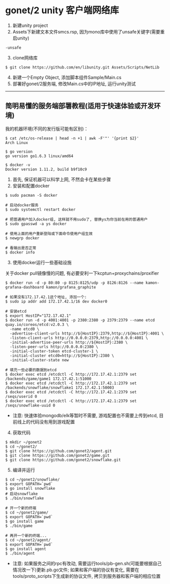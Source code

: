 # gonet/2 unity 客户端网络库

1. 新建unity project
2. Assets下新建文本文件smcs.rsp, 因为mono库中使用了unsafe关键字(需要重启unity)

  ```
  -unsafe
  ```

3. clone网络库

  ```
  $ git clone https://github.com/en/libunity.git Assets/Scripts/NetLib
  ```

4. 新建一个Empty Object, 添加脚本组件Sample/Main.cs
5. 部署好gonet/2服务端, 修改Main.cs中的IP地址, 运行unity测试

***

## 简明易懂的服务端部署教程(适用于快速体验或开发环境)

我的机器环境(不同的发行版可能有区别)：

```
$ cat /etc/os-release | head -n +1 | awk -F'"' '{print $2}'
Arch Linux

$ go version
go version go1.6.3 linux/amd64

$ docker -v
Docker version 1.11.2, build b9f10c9
```

1. 首先, 保证机器可以科学上网, 不然会卡在某些步骤
2. 安装和配置docker

  ```
  $ sudo pacman -S docker
  
  # 启动docker服务
  $ sudo systemctl restart docker
  
  # 把普通用户加入docker组, 这样就不用sudo了, 替换ys为你当前在用的普通用户
  $ sudo gpasswd -a ys docker
  
  # 使用上面的用户重新登陆或下面命令使用户组生效
  $ newgrp docker
  
  # 看输出是否正常
  $ docker info
  ```
  
3. 使用docker运行一些基础设施

  关于docker pull镜像慢的问题, 有必要安利一下kcptun+proxychains/proxifier

  ```
  $ docker run -d -p 80:80 -p 8125:8125/udp -p 8126:8126 --name kamon-grafana-dashboard kamon/grafana_graphite
  
  # 如果没有172.17.42.1这个地址, 添加一个:
  $ sudo ip addr add 172.17.42.1/16 dev docker0
  
  # 安装etcd
  $ export HostIP="172.17.42.1"
  $ docker run -d -p 4001:4001 -p 2380:2380 -p 2379:2379 --name etcd quay.io/coreos/etcd:v2.0.3 \
    -name etcd0 \
    -advertise-client-urls http://${HostIP}:2379,http://${HostIP}:4001 \
    -listen-client-urls http://0.0.0.0:2379,http://0.0.0.0:4001 \
    -initial-advertise-peer-urls http://${HostIP}:2380 \
    -listen-peer-urls http://0.0.0.0:2380 \
    -initial-cluster-token etcd-cluster-1 \
    -initial-cluster etcd0=http://${HostIP}:2380 \
    -initial-cluster-state new

  # 填充一些必要的数据到etcd
  $ docker exec etcd /etcdctl -C http://172.17.42.1:2379 set /backends/game/game1 172.17.42.1:51000
  $ docker exec etcd /etcdctl -C http://172.17.42.1:2379 set /backends/snowflake/snowflake1 172.17.42.1:50003
  $ docker exec etcd /etcdctl -C http://172.17.42.1:2379 set /seqs/userid 0
  $ docker exec etcd /etcdctl -C http://172.17.42.1:2379 set /seqs/snowflake-uuid 0
  ```
  * 注意: 快速体验mongodb/elk等暂时不需要, 游戏配置也不需要上传到etcd, 目前线上的代码没有用到游戏配置

4. 获取代码

  ```
  $ mkdir ~/gonet2
  $ cd ~/gonet2/
  $ git clone https://github.com/gonet2/agent.git
  $ git clone https://github.com/gonet2/game.git
  $ git clone https://github.com/gonet2/snowflake.git
  ```

5. 编译并运行
  ```
  $ cd ~/gonet2/snowflake/
  $ export GOPATH=`pwd`
  $ go install snowflake
  # 启动snowflake
  $ ./bin/snowflake

  # 开一个新的终端
  $ cd ~/gonet2/game/
  $ export GOPATH=`pwd`
  $ go install game
  $ ./bin/game

  # 再开一个新的终端...
  $ cd ~/gonet2/agent/
  $ export GOPATH=`pwd`
  $ go install agent
  $ ./bin/agent
  ```
  * 注意: 如果服务之间的rpc有改动, 需要运行tools/pb-gen.sh(可能要根据自己情况改一下)更新.pb.go文件;
  如果和客户端的协议有变化, 需要在tools/proto_scripts下生成新的协议文件, 拷贝到服务器和客户端的相应位置
